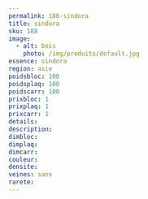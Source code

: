 ```yaml
---
permalink: 188-sindora
title: sindora
sku: 188
image: 
  - alt: bois
    photo: /img/produits/default.jpg
essence: sindora
region: asie
poidsbloc: 100
poidsplaq: 100
poidscarr: 100
prixbloc: 1
prixplaq: 1
prixcarr: 1
details: 
description: 
dimbloc: 
dimplaq: 
dimcarr: 
couleur: 
densite: 
veines: sans
rarete: 
---
```

